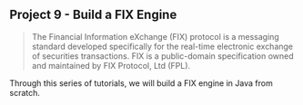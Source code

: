## Project 9 - Build a FIX Engine

> The Financial Information eXchange (FIX) protocol is a messaging standard developed specifically for the real-time electronic exchange of securities transactions. FIX is a public-domain specification owned and maintained by FIX Protocol, Ltd (FPL).

Through this series of tutorials, we will build a FIX engine in Java from scratch.